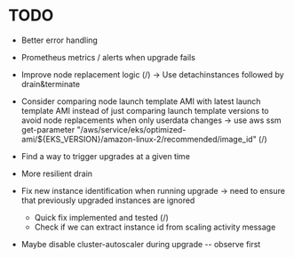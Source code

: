 # TODO

* Better error handling
* Prometheus metrics / alerts when upgrade fails
* Improve node replacement logic (/)
  -> Use detachinstances followed by drain&terminate
* Consider comparing node launch template AMI with latest launch template AMI
  instead of just comparing launch template versions to avoid node
  replacements when only userdata changes
  -> use aws ssm get-parameter "/aws/service/eks/optimized-ami/${EKS_VERSION}/amazon-linux-2/recommended/image_id" (/)
* Find a way to trigger upgrades at a given time

* More resilient drain

* Fix new instance identification when running upgrade -> need to ensure that
  previously upgraded instances are ignored
  * Quick fix implemented and tested (/)
  * Check if we can extract instance id from scaling activity message

* Maybe disable cluster-autoscaler during upgrade -- observe first
